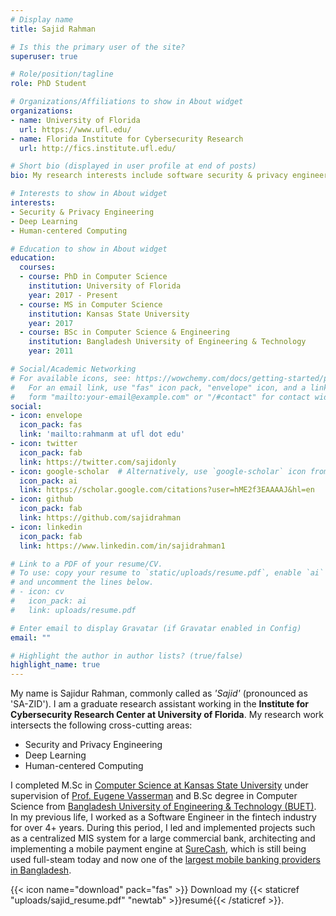 ```yaml
---
# Display name
title: Sajid Rahman

# Is this the primary user of the site?
superuser: true

# Role/position/tagline
role: PhD Student

# Organizations/Affiliations to show in About widget
organizations:
- name: University of Florida
  url: https://www.ufl.edu/
- name: Florida Institute for Cybersecurity Research
  url: http://fics.institute.ufl.edu/

# Short bio (displayed in user profile at end of posts)
bio: My research interests include software security & privacy engineering, deep learning, and human-centered computing.

# Interests to show in About widget
interests:
- Security & Privacy Engineering
- Deep Learning
- Human-centered Computing

# Education to show in About widget
education:
  courses:
  - course: PhD in Computer Science
    institution: University of Florida
    year: 2017 - Present
  - course: MS in Computer Science
    institution: Kansas State University
    year: 2017
  - course: BSc in Computer Science & Engineering
    institution: Bangladesh University of Engineering & Technology
    year: 2011

# Social/Academic Networking
# For available icons, see: https://wowchemy.com/docs/getting-started/page-builder/#icons
#   For an email link, use "fas" icon pack, "envelope" icon, and a link in the
#   form "mailto:your-email@example.com" or "/#contact" for contact widget.
social:
- icon: envelope
  icon_pack: fas
  link: 'mailto:rahmanm at ufl dot edu'
- icon: twitter
  icon_pack: fab
  link: https://twitter.com/sajidonly
- icon: google-scholar  # Alternatively, use `google-scholar` icon from `ai` icon pack
  icon_pack: ai
  link: https://scholar.google.com/citations?user=hME2f3EAAAAJ&hl=en
- icon: github
  icon_pack: fab
  link: https://github.com/sajidrahman
- icon: linkedin
  icon_pack: fab
  link: https://www.linkedin.com/in/sajidrahman1

# Link to a PDF of your resume/CV.
# To use: copy your resume to `static/uploads/resume.pdf`, enable `ai` icons in `params.toml`,
# and uncomment the lines below.
# - icon: cv
#   icon_pack: ai
#   link: uploads/resume.pdf

# Enter email to display Gravatar (if Gravatar enabled in Config)
email: ""

# Highlight the author in author lists? (true/false)
highlight_name: true
---
```


My name is Sajidur Rahman, commonly called as *'Sajid'* (pronounced as 'SA-ZID'). I am a graduate research assistant working in the **Institute for Cybersecurity Research Center at University of Florida**. My research work intersects the following cross-cutting areas:

- Security and Privacy Engineering
- Deep Learning
- Human-centered Computing

I completed M.Sc in  [Computer Science at Kansas State University](https://www.cs.ksu.edu/) under supervision of [Prof. Eugene Vasserman](https://people.cs.ksu.edu/~eyv/) and B.Sc degree in Computer Science from [Bangladesh University of Engineering & Technology (BUET)](http://www.buet.ac.bd/). In my previous life, I worked as a Software Engineer in the fintech industry for over 4+ years. During this period, I led and implemented projects such as a centralized MIS system for a large commercial bank, architecting and implementing a mobile payment engine at [SureCash](https://www.surecash.net/), which is still being used full-steam today and now one of the [largest mobile banking providers in Bangladesh](https://academy.smu.edu.sg/insights/surecash-promoting-financial-inclusion-bangladesh-3606).

{{< icon name="download" pack="fas" >}} Download my {{< staticref "uploads/sajid_resume.pdf" "newtab" >}}resumé{{< /staticref >}}.
